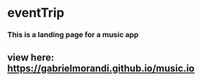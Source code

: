 # eventTrip

### This is a landing page for a music app

## view here: https://gabrielmorandi.github.io/music.io
